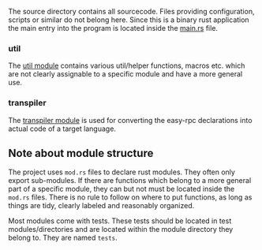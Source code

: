 The source directory contains all sourcecode. Files providing configuration, scripts or similar do not belong here. Since this is a binary rust application the main entry into the program is located inside the [main.rs](./main.rs) file.

### util
The [util module](./util/) contains various util/helper functions, macros etc. which are not clearly assignable to a specific module and have a more general use.

### transpiler
The [transpiler module](./transpiler/) is used for converting the easy-rpc declarations into actual code of a target language.

## Note about module structure
The project uses ``mod.rs`` files to declare rust modules. They often only export sub-modules. If there are functions which belong to a more general part of a specific module, they can but not must be located inside the ``mod.rs`` files. There is no rule to follow on where to put functions, as long as things are tidy, clearly labeled and reasonably organized.

Most modules come with tests. These tests should be located in test modules/directories and are located within the module directory they belong to. They are named ``tests``.